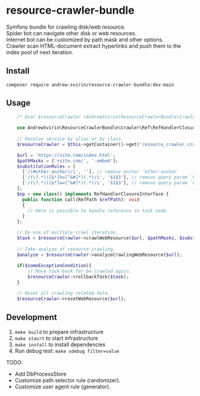 # resource-crawler-bundle

Symfony bundle for crawling disk/web resource.  
Spider bot can navigate other disk or web resources.  
Internet bot can be customized by path mask and other options.  
Crawler scan HTML-document extract hyperlinks and push them to the index pool of next iteration.

## Install

`composer require andrew-svirin/resource-crawler-bundle:dev-main`

## Usage

```php
    /* @var $resourceCrawler \AndrewSvirin\ResourceCrawlerBundle\Crawler\ResourceCrawler */
    
    use AndrewSvirin\ResourceCrawlerBundle\Crawler\Ref\RefHandlerClosureInterface;use AndrewSvirin\ResourceCrawlerBundle\Crawler\Ref\RefPath;
    
    // Resolve service by alias or by class.
    $resourceCrawler = $this->getContainer()->get('resource_crawler.crawler');

    $url = 'https://site.com/index.html';
    $pathMasks = ['+site.com/', '-embed'];
    $substitutionRules = [
      ['/(#other-anchor)/i', ''], // remove anchor `other-anchor`
      ['/(\?.*)([&*]h=[^&#]*)(.*)/i', '$1$3'], // remove query param `h`
      ['/(\?.*)([&*]w=[^&#]*)(.*)/i', '$1$3'], // remove query param `w`
    ];
    $op = new class() implements RefHandlerClosureInterface {
      public function call(RefPath $refPath): void
      {
        // Here is possible to handle reference in task node.
      }
    };

    // Do one of multiple crawl iteration.
    $task = $resourceCrawler->crawlWebResource($url, $pathMasks, $substitutionRules, $op);
    
    // Take analyze of resource crawling.
    $analyze = $resourceCrawler->analyzeCrawlingWebResource($url);
    
    if($someExceptionCondition){
        // Move task back for be crawled again.
        $resourceCrawler->rollbackTask($task);
    }

    // Reset all crawling related data.
    $resourceCrawler->resetWebResource($url);
```

## Development

1. `make build` to prepare infrastructure
2. `make stasrt` to start infrastructure
3. `make install` to install dependencies
4. Run debug test: `make xdebug filter=value`

TODO:

- Add DbProcessStore
- Customize path selector rule (randomizer).
- Customize user agent rule (generator).
